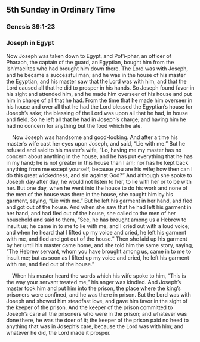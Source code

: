 ## 5th Sunday in Ordinary Time

### Genesis 39:1-23

### Joseph in Egypt

Now Joseph was taken down to Egypt, and Potʹi-phar, an officer of Pharaoh, the captain of the guard, an Egyptian, bought him from the Ishʹmaelites who had brought him down there. The Lord was with Joseph, and he became a successful man; and he was in the house of his master the Egyptian, and his master saw that the Lord was with him, and that the Lord caused all that he did to prosper in his hands. So Joseph found favor in his sight and attended him, and he made him overseer of his house and put him in charge of all that he had. From the time that he made him overseer in his house and over all that he had the Lord blessed the Egyptian’s house for Joseph’s sake; the blessing of the Lord was upon all that he had, in house and field. So he left all that he had in Joseph’s charge; and having him he had no concern for anything but the food which he ate.

    Now Joseph was handsome and good-looking. And after a time his master’s wife cast her eyes upon Joseph, and said, “Lie with me.” But he refused and said to his master’s wife, “Lo, having me my master has no concern about anything in the house, and he has put everything that he has in my hand; he is not greater in this house than I am; nor has he kept back anything from me except yourself, because you are his wife; how then can I do this great wickedness, and sin against God?” And although she spoke to Joseph day after day, he would not listen to her, to lie with her or to be with her. But one day, when he went into the house to do his work and none of the men of the house was there in the house, she caught him by his garment, saying, “Lie with me.” But he left his garment in her hand, and fled and got out of the house. And when she saw that he had left his garment in her hand, and had fled out of the house, she called to the men of her household and said to them, “See, he has brought among us a Hebrew to insult us; he came in to me to lie with me, and I cried out with a loud voice; and when he heard that I lifted up my voice and cried, he left his garment with me, and fled and got out of the house.” Then she laid up his garment by her until his master came home, and she told him the same story, saying, “The Hebrew servant, whom you have brought among us, came in to me to insult me; but as soon as I lifted up my voice and cried, he left his garment with me, and fled out of the house.”

    When his master heard the words which his wife spoke to him, “This is the way your servant treated me,” his anger was kindled. And Joseph’s master took him and put him into the prison, the place where the king’s prisoners were confined, and he was there in prison. But the Lord was with Joseph and showed him steadfast love, and gave him favor in the sight of the keeper of the prison. And the keeper of the prison committed to Joseph’s care all the prisoners who were in the prison; and whatever was done there, he was the doer of it; the keeper of the prison paid no heed to anything that was in Joseph’s care, because the Lord was with him; and whatever he did, the Lord made it prosper.